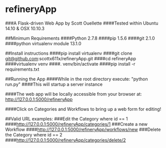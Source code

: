 # refineryApp
###A Flask-driven Web App by Scott Ouellette
####Tested within Ubuntu 14.10 & OSX 10.10.3

##Minimum Requirements
####Python 2.7.8
####pip 1.5.6
####git 2.1.0
####python virtualenv module 13.1.0

##Install instructions
####pip install virtualenv
####git clone git@github.com:scottx611x/refineryApp.git
####cd refineryApp
####virtualenv venv
####. venv/bin/activate
####pip install -r requirements.txt

##Running the App
####While in the root directory execute: "python run.py"
####This will startup a server instance

####The web app will be locally accessible from your browser at: http://127.0.0.1:5000/refineryApp

####Click on Categories and Workflows to bring up a web form for editing!

##Valid URL examples:
###Edit the Category where id == 1
####http://127.0.0.1:5000/refineryApp/categories/1 
###Create a new Workflow
####http://127.0.0.1:5000/refineryApp/workflows/new 
###Delete the Category where id == 2
####http://127.0.0.1:5000/refineryApp/categories/delete/2 



